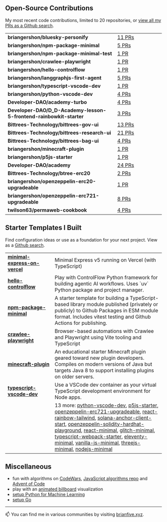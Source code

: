 
## Open-Source Contributions

My most recent code contributions, limited to 20 repositories, or [view all my PRs as a Github search](https://github.com/search?q=is%3Apr+author%3Abriangershon).

<table>
<tr>
        <td width="
        70%">
          <strong>briangershon/bluesky-personify</strong>
        </td>
        <td width="30%"><a href="https://github.com/briangershon/bluesky-personify/pulls?q=is%3Apr+is%3Aclosed+author%3Abriangershon">11 PRs</a></td>
      </tr>
<tr>
        <td width="
        70%">
          <strong>briangershon/npm-package-minimal</strong>
        </td>
        <td width="30%"><a href="https://github.com/briangershon/npm-package-minimal/pulls?q=is%3Apr+is%3Aclosed+author%3Abriangershon">5 PRs</a></td>
      </tr>
<tr>
        <td width="
        70%">
          <strong>briangershon/npm-package-minimal-test</strong>
        </td>
        <td width="30%"><a href="https://github.com/briangershon/npm-package-minimal-test/pulls?q=is%3Apr+is%3Aclosed+author%3Abriangershon">1 PR</a></td>
      </tr>
<tr>
        <td width="
        70%">
          <strong>briangershon/crawlee-playwright</strong>
        </td>
        <td width="30%"><a href="https://github.com/briangershon/crawlee-playwright/pulls?q=is%3Apr+is%3Aclosed+author%3Abriangershon">1 PR</a></td>
      </tr>
<tr>
        <td width="
        70%">
          <strong>briangershon/hello-controlflow</strong>
        </td>
        <td width="30%"><a href="https://github.com/briangershon/hello-controlflow/pulls?q=is%3Apr+is%3Aclosed+author%3Abriangershon">1 PR</a></td>
      </tr>
<tr>
        <td width="
        70%">
          <strong>briangershon/langgraphjs-first-agent</strong>
        </td>
        <td width="30%"><a href="https://github.com/briangershon/langgraphjs-first-agent/pulls?q=is%3Apr+is%3Aclosed+author%3Abriangershon">5 PRs</a></td>
      </tr>
<tr>
        <td width="
        70%">
          <strong>briangershon/typescript-vscode-dev</strong>
        </td>
        <td width="30%"><a href="https://github.com/briangershon/typescript-vscode-dev/pulls?q=is%3Apr+is%3Aclosed+author%3Abriangershon">1 PR</a></td>
      </tr>
<tr>
        <td width="
        70%">
          <strong>briangershon/python-vscode-dev</strong>
        </td>
        <td width="30%"><a href="https://github.com/briangershon/python-vscode-dev/pulls?q=is%3Apr+is%3Aclosed+author%3Abriangershon">4 PRs</a></td>
      </tr>
<tr>
        <td width="
        70%">
          <strong>Developer-DAO/academy-turbo</strong>
        </td>
        <td width="30%"><a href="https://github.com/Developer-DAO/academy-turbo/pulls?q=is%3Apr+is%3Aclosed+author%3Abriangershon">4 PRs</a></td>
      </tr>
<tr>
        <td width="
        70%">
          <strong>Developer-DAO/D_D-Academy-lesson-5-frontend-rainbowkit-starter</strong>
        </td>
        <td width="30%"><a href="https://github.com/Developer-DAO/D_D-Academy-lesson-5-frontend-rainbowkit-starter/pulls?q=is%3Apr+is%3Aclosed+author%3Abriangershon">3 PRs</a></td>
      </tr>
<tr>
        <td width="
        70%">
          <strong>Bittrees-Technology/bittrees-gov-ui</strong>
        </td>
        <td width="30%"><a href="https://github.com/Bittrees-Technology/bittrees-gov-ui/pulls?q=is%3Apr+is%3Aclosed+author%3Abriangershon">13 PRs</a></td>
      </tr>
<tr>
        <td width="
        70%">
          <strong>Bittrees-Technology/bittrees-research-ui</strong>
        </td>
        <td width="30%"><a href="https://github.com/Bittrees-Technology/bittrees-research-ui/pulls?q=is%3Apr+is%3Aclosed+author%3Abriangershon">21 PRs</a></td>
      </tr>
<tr>
        <td width="
        70%">
          <strong>Bittrees-Technology/bittrees-bag-ui</strong>
        </td>
        <td width="30%"><a href="https://github.com/Bittrees-Technology/bittrees-bag-ui/pulls?q=is%3Apr+is%3Aclosed+author%3Abriangershon">4 PRs</a></td>
      </tr>
<tr>
        <td width="
        70%">
          <strong>briangershon/minecraft-plugin</strong>
        </td>
        <td width="30%"><a href="https://github.com/briangershon/minecraft-plugin/pulls?q=is%3Apr+is%3Aclosed+author%3Abriangershon">1 PR</a></td>
      </tr>
<tr>
        <td width="
        70%">
          <strong>briangershon/p5js-starter</strong>
        </td>
        <td width="30%"><a href="https://github.com/briangershon/p5js-starter/pulls?q=is%3Apr+is%3Aclosed+author%3Abriangershon">1 PR</a></td>
      </tr>
<tr>
        <td width="
        70%">
          <strong>Developer-DAO/academy</strong>
        </td>
        <td width="30%"><a href="https://github.com/Developer-DAO/academy/pulls?q=is%3Apr+is%3Aclosed+author%3Abriangershon">24 PRs</a></td>
      </tr>
<tr>
        <td width="
        70%">
          <strong>Bittrees-Technology/btree-erc20</strong>
        </td>
        <td width="30%"><a href="https://github.com/Bittrees-Technology/btree-erc20/pulls?q=is%3Apr+is%3Aclosed+author%3Abriangershon">2 PRs</a></td>
      </tr>
<tr>
        <td width="
        70%">
          <strong>briangershon/openzeppelin-erc20-upgradeable</strong>
        </td>
        <td width="30%"><a href="https://github.com/briangershon/openzeppelin-erc20-upgradeable/pulls?q=is%3Apr+is%3Aclosed+author%3Abriangershon">1 PR</a></td>
      </tr>
<tr>
        <td width="
        70%">
          <strong>briangershon/openzeppelin-erc721-upgradeable</strong>
        </td>
        <td width="30%"><a href="https://github.com/briangershon/openzeppelin-erc721-upgradeable/pulls?q=is%3Apr+is%3Aclosed+author%3Abriangershon">8 PRs</a></td>
      </tr>
<tr>
        <td width="
        70%">
          <strong>twilson63/permaweb-cookbook</strong>
        </td>
        <td width="30%"><a href="https://github.com/twilson63/permaweb-cookbook/pulls?q=is%3Apr+is%3Aclosed+author%3Abriangershon">4 PRs</a></td>
      </tr>
</table>


## Starter Templates I Built

Find configuration ideas or use as a foundation for your next project. View as a [Github search](https://github.com/search?o=desc&q=topic%3Astarter-template+user%3Abriangershon+is%3Apublic+archived%3Afalse&s=updated&type=Repositories).

<table>
<tr>
        <td width="30%">
          <strong><a href="https://github.com/briangershon/minimal-express-on-vercel">minimal-express-on-vercel</a></strong>
        </td>
        <td width="70%">Minimal Express v5 running on Vercel (with TypeScript)</td>
      </tr>
<tr>
        <td width="30%">
          <strong><a href="https://github.com/briangershon/hello-controlflow">hello-controlflow</a></strong>
        </td>
        <td width="70%">Play with ControlFlow Python framework for building agentic AI workflows. Uses `uv` Python package and project manager.</td>
      </tr>
<tr>
        <td width="30%">
          <strong><a href="https://github.com/briangershon/npm-package-minimal">npm-package-minimal</a></strong>
        </td>
        <td width="70%">A starter template for building a TypeScript-based library module published (privately or publicly) to Github Packages in ESM module format. Includes vitest testing and Github Actions for publishing.</td>
      </tr>
<tr>
        <td width="30%">
          <strong><a href="https://github.com/briangershon/crawlee-playwright">crawlee-playwright</a></strong>
        </td>
        <td width="70%">Browser-based automations with Crawlee and Playwright using Vite tooling and TypeScript</td>
      </tr>
<tr>
        <td width="30%">
          <strong><a href="https://github.com/briangershon/minecraft-plugin">minecraft-plugin</a></strong>
        </td>
        <td width="70%">An educational starter Minecraft plugin geared toward new plugin developers. Compiles on modern versions of Java but targets Java 8 to support installing plugins on older servers.</td>
      </tr>
<tr>
        <td width="30%">
          <strong><a href="https://github.com/briangershon/typescript-vscode-dev">typescript-vscode-dev</a></strong>
        </td>
        <td width="70%">Use a VSCode dev container as your virtual TypeScript development environment for Node apps.</td>
      </tr>
<tr><td width="30%">&nbsp;</td><td width="70%">13 more:  <a href="https://github.com/briangershon/python-vscode-dev">python-vscode-dev</a>, <a href="https://github.com/briangershon/p5js-starter">p5js-starter</a>, <a href="https://github.com/briangershon/openzeppelin-erc721-upgradeable">openzeppelin-erc721-upgradeable</a>, <a href="https://github.com/briangershon/react-rainbow-tailwind">react-rainbow-tailwind</a>, <a href="https://github.com/briangershon/solana-anchor-client-start">solana-anchor-client-start</a>, <a href="https://github.com/briangershon/openzeppelin-solidity-hardhat-playground">openzeppelin-solidity-hardhat-playground</a>, <a href="https://github.com/briangershon/react-minimal">react-minimal</a>, <a href="https://github.com/briangershon/glitch-minimal">glitch-minimal</a>, <a href="https://github.com/briangershon/typescript-webpack-starter">typescript-webpack-starter</a>, <a href="https://github.com/briangershon/eleventy-minimal">eleventy-minimal</a>, <a href="https://github.com/briangershon/vanilla-js-minimal">vanilla-js-minimal</a>, <a href="https://github.com/briangershon/threejs-minimal">threejs-minimal</a>, <a href="https://github.com/briangershon/nodejs-minimal">nodejs-minimal</a></td></tr>
</table>

## Miscellaneous

- fun with algorithms on [CodeWars](https://www.codewars.com/users/briangershon), [JavaScript algorithms repo](https://github.com/briangershon/algorithms-in-javascript) and [Advent of Code](https://adventofcode.com/)
- play with an [animated billboard](https://marbles.briangershon.com/) visualization
- [setup Python for Machine Learning](https://github.com/briangershon/setup-python-for-machine-learning)
- [setup Go](https://github.com/briangershon/setup-go)

---

📫 You can find me in various communities by visiting [brianfive.xyz](https://brianfive.xyz/).

